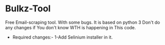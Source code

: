 # Bulkz-Tool
Free Email-scraping tool. With some bugs.
It is based on python 3 Don't do any changes if You don't know WTH is happening in This code.
* Required changes:-
1-Add Selinium installer in it.

